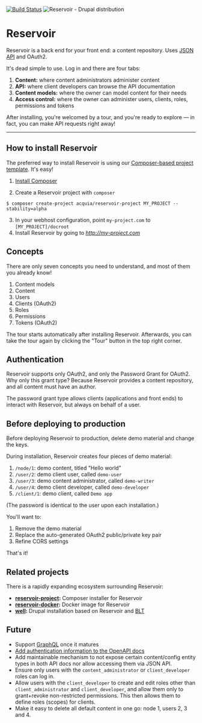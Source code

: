 [![Build Status](https://travis-ci.org/acquia/reservoir.svg?branch=8.x-1.x)](https://travis-ci.org/acquia/reservoir)
![Reservoir - Drupal distribution](https://raw.githubusercontent.com/acquia/reservoir/8.x-1.x/reservoir-logo.png)

# Reservoir
Reservoir is a back end for your front end: a content repository. Uses
[JSON API](http://jsonapi.org) and OAuth2.

It's dead simple to use. Log in and there are four tabs:

1. **Content:** where content administrators administer content
2. **API:** where client developers can browse the API documentation
3. **Content models:** where the owner can model content for their needs
4. **Access control:** where the owner can administer users, clients, roles,
   permissions and tokens

After installing, you're welcomed by a tour, and you're ready to explore — in
fact, you can make API requests right away!

---

## How to install Reservoir

The preferred way to install Reservoir is using our
[Composer-based project template][template]. It's easy!

1. [Install Composer][getcomposer]

2. Create a Reservoir project with `composer`
```
$ composer create-project acquia/reservoir-project MY_PROJECT --stability=alpha
```
3. In your webhost configuration, point `my-project.com` to `[MY_PROJECT]/docroot`
4. Install Reservoir by going to *http://my-project.com*

## Concepts

There are only seven concepts you need to understand, and most of them you already know!

1. Content models
2. Content
3. Users
4. Clients (OAuth2)
5. Roles
6. Permissions
7. Tokens (OAuth2)

The tour starts automatically after installing Reservoir. Afterwards, you can
take the tour again by clicking the "Tour" button in the top right corner.

## Authentication

Reservoir supports only OAuth2, and only the Password Grant for OAuth2. Why
only this grant type? Because Reservoir provides a content repository, and
all content must have an author.

The password grant type allows clients (applications and front ends) to
interact with Reservoir, but always on behalf of a user.

## Before deploying to production

Before deploying Reservoir to production, delete demo material and change the
keys.

During installation, Reservoir creates four pieces of demo material:
1. `/node/1`: demo content, titled "Hello world"
2. `/user/2`: demo client user, called  `demo-user`
3. `/user/3`: demo content administrator, called `demo-writer`
4. `/user/4`: demo client developer, called `demo-developer`
5. `/client/1`: demo client, called `Demo app`

(The password is identical to the user upon each installation.)

You'll want to:
1. Remove the demo material
2. Replace the auto-generated OAuth2 public/private key pair
3. Refine CORS settings

That's it!

## Related projects

There is a rapidly expanding ecosystem surrounding Reservoir:

- **[reservoir-project](https://github.com/acquia/reservoir-project):** Composer installer for Reservoir
- **[reservoir-docker](https://github.com/mattgrill/reservoir-docker):** Docker image for Reservoir
- **[well](https://github.com/damontgomery/well):** Drupal installation based on Reservoir and [BLT](https://github.com/acquia/blt)

## Future

- Support [GraphQL](https://www.drupal.org/project/graphql) once it matures
- [Add authentication information to the OpenAPI docs](https://www.drupal.org/node/2886726)
- Add maintainable mechanism to not expose certain content/config entity types in both API docs nor allow accessing them via JSON API.
- Ensure only users with the `content_administrator` or `client_developer` roles can log in.
- Allow users with the `client_developer` to create and edit roles other than `client_administrator` and `client_developer`, and allow them only to grant+revoke non-restricted permissions. This then allows them to define roles (scopes) for clients.
- Make it easy to delete all default content in one go: node 1, users 2, 3 and 4.

[template]: https://github.com/acquia/reservoir-project "Composer-based project template"
[getcomposer]: https://getcomposer.org/ "Get Composer website"

